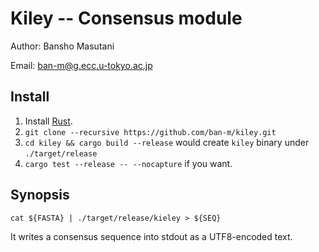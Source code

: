 # Kiley -- Consensus module

Author: Bansho Masutani

Email: ban-m@g.ecc.u-tokyo.ac.jp

## Install

1. Install [Rust](https://www.rust-lang.org/).
2. `git clone --recursive https://github.com/ban-m/kiley.git`
3. `cd kiley && cargo build --release` would create `kiley` binary under `./target/release`
4. `cargo test --release -- --nocapture` if you want.


## Synopsis
```
cat ${FASTA} | ./target/release/kieley > ${SEQ}
```
It writes a consensus sequence into stdout as a UTF8-encoded text.